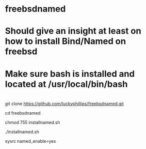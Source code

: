 # freebsdnamed

# Should give an insight at least on how to install Bind/Named on freebsd

# Make sure bash is installed and located at /usr/local/bin/bash

#

git clone https://github.com/luckyphillips/freebsdnamed.git

cd freebsdnamed

chmod 755 installnamed.sh

./installnamed.sh

sysrc named_enable=yes
